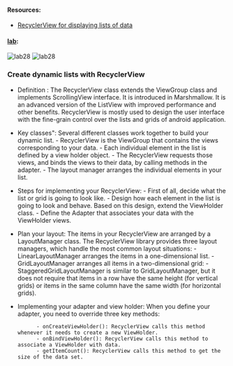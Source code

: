 

#### Resources:
- [RecyclerView for displaying lists of data](https://developer.android.com/guide/topics/ui/layout/recyclerview#java)

#### [lab](https://github.com/Ahmad-A2020/taskmaster):
![lab28](C:\Users\Ahmad\asac\reading-notes\Code-401\ScreenShot\lab28-1.PNG)
![lab28](C:\Users\Ahmad\asac\reading-notes\Code-401\ScreenShot\lab28-2.PNG)

### Create dynamic lists with RecyclerView

- Definition : The RecyclerView class extends the ViewGroup class and implements ScrollingView interface. It is introduced in Marshmallow. It is an advanced version of the ListView with improved performance and other benefits. RecyclerView is mostly used to design the user interface with the fine-grain control over the lists and grids of android application.
- Key classes": Several different classes work together to build your dynamic list.
        - RecyclerView is the ViewGroup that contains the views corresponding to your data.
        - Each individual element in the list is defined by a view holder object.
        - The RecyclerView requests those views, and binds the views to their data, by calling methods in the adapter.
        - The layout manager arranges the individual elements in your list.
- Steps for implementing your RecyclerView:
        - First of all, decide what the list or grid is going to look like.
        - Design how each element in the list is going to look and behave. Based on this design, extend the ViewHolder class.
        - Define the Adapter that associates your data with the ViewHolder views.
- Plan your layout: The items in your RecyclerView are arranged by a LayoutManager class. The RecyclerView library provides three layout managers, which handle the most common layout situations:
        - LinearLayoutManager arranges the items in a one-dimensional list.
         - GridLayoutManager arranges all items in a two-dimensional grid:
        - StaggeredGridLayoutManager is similar to GridLayoutManager, but it does not require that items in a row have the same height (for vertical grids) or items in the same column have the same width (for horizontal grids).
- Implementing your adapter and view holder:  When you define your adapter, you need to override three key methods:


            - onCreateViewHolder(): RecyclerView calls this method whenever it needs to create a new ViewHolder.
            - onBindViewHolder(): RecyclerView calls this method to associate a ViewHolder with data.
            - getItemCount(): RecyclerView calls this method to get the size of the data set.
